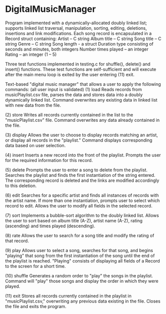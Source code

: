 # DigitalMusicManager

Program implemented with a dynamically-allocated doubly linked list; supports linked list traversal, manipulation, sorting, editing, deletions, insertions and link modifications. Each song record is encapsulated in a Record struct
containing: 
Artist – C string
Album title – C string
Song title – C string
Genre – C string
Song length - a struct Duration type consisting of seconds and minutes, both integers
Number times played – an integer
Rating – an integer (1 – 5)

Three test functions implemented in testing.c for shuffle(), delete() and insert() functions.
These test functions are self-sufficient and will execute after the main menu loop is exited by the user
entering (11) exit. 

Text-based "digital music manager" that allows a user to apply the following commands: 
(all user input is validated)
(1) load 
Reads records from musicPlaylist.csv file, parses the data and stores data into a 
doubly dynamically linked list. Command overwrites any existing data in linked list with
new data from the file.

(2) store 
Writes all records currently contained in the list to the "musicPlaylist.csv" file. Command 
overwrites any data already contained in the file.

(3) display 
Allows the user to choose to display records matching an artist, or display all records in the 
"playlist." Command displays corresponding data based on user selection.

(4) insert 
Inserts a new record into the front of the playlist. Prompts the user for the required information 
for this record.

(5) delete 
Prompts the user to enter a song to delete from the playlist. Searches the playlist and finds the first
instantiation of the string entered. The corresponding record is deleted and the links are modified 
accordingly to this deletion.

(6) edit 
Searches for a specific artist and finds all instances of records with the artist name. If more than one
instantiation, prompts user to select which record to edit. Allows the user to modify all fields in the 
selected record.

(7) sort 
Implements a bubble-sort algorithm to the doubly linked list. Allows the user to sort based on album title (A-Z), 
artist name (A-Z), rating (ascending) and times played (descending).

(8) rate
Allows the user to search for a song title and modify the rating of that record.

(9) play 
Allows user to select a song, searches for that song, and begins "playing" that song from the first instantiation of
the song until the end of the playlist is reached. "Playing" consists of displaying all fields of a Record to the screen
for a short time.

(10) shuffle 
Generates a random order to "play" the songs in the playlist. Command will "play" those songs and display the
order in which they were played.

(11) exit
Stores all records currently contained in the playlist in "musicPlaylist.csv," overwriting any previous data existing
in the file. Closes the file and exits the program.
